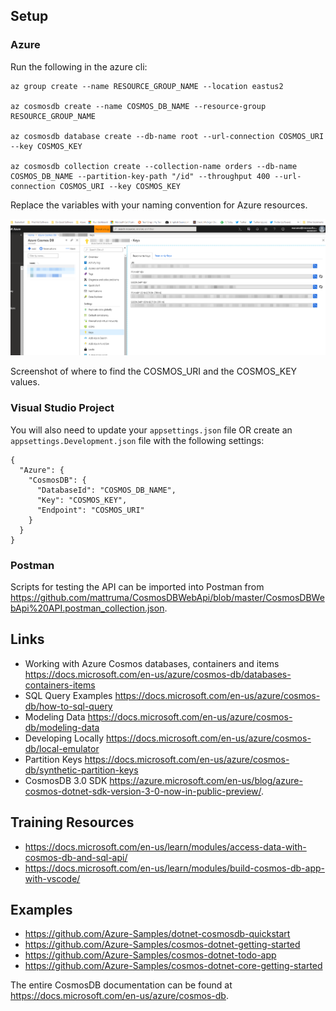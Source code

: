 ﻿## Setup

### Azure

Run the following in the azure cli:

```
az group create --name RESOURCE_GROUP_NAME --location eastus2

az cosmosdb create --name COSMOS_DB_NAME --resource-group RESOURCE_GROUP_NAME

az cosmosdb database create --db-name root --url-connection COSMOS_URI --key COSMOS_KEY

az cosmosdb collection create --collection-name orders --db-name COSMOS_DB_NAME --partition-key-path "/id" --throughput 400 --url-connection COSMOS_URI --key COSMOS_KEY
```
Replace the variables with your naming convention for Azure resources.

![alt text](2018-12-12_11-23-48.png)

Screenshot of where to find the COSMOS_URI and the COSMOS_KEY values.

### Visual Studio Project

You will also need to update your `appsettings.json` file OR create an `appsettings.Development.json` file with the following settings:

```
{  
  "Azure": {
    "CosmosDB": {
      "DatabaseId": "COSMOS_DB_NAME",
      "Key": "COSMOS_KEY",
      "Endpoint": "COSMOS_URI"
    }
  }
}
```

### Postman

Scripts for testing the API can be imported into Postman from https://github.com/mattruma/CosmosDBWebApi/blob/master/CosmosDBWebApi%20API.postman_collection.json.

## Links

- Working with Azure Cosmos databases, containers and items https://docs.microsoft.com/en-us/azure/cosmos-db/databases-containers-items
- SQL Query Examples https://docs.microsoft.com/en-us/azure/cosmos-db/how-to-sql-query
- Modeling Data https://docs.microsoft.com/en-us/azure/cosmos-db/modeling-data
- Developing Locally https://docs.microsoft.com/en-us/azure/cosmos-db/local-emulator
- Partition Keys https://docs.microsoft.com/en-us/azure/cosmos-db/synthetic-partition-keys
- CosmosDB 3.0 SDK https://azure.microsoft.com/en-us/blog/azure-cosmos-dotnet-sdk-version-3-0-now-in-public-preview/.

## Training Resources

- https://docs.microsoft.com/en-us/learn/modules/access-data-with-cosmos-db-and-sql-api/
- https://docs.microsoft.com/en-us/learn/modules/build-cosmos-db-app-with-vscode/

## Examples 

- https://github.com/Azure-Samples/dotnet-cosmosdb-quickstart
- https://github.com/Azure-Samples/cosmos-dotnet-getting-started
- https://github.com/Azure-Samples/cosmos-dotnet-todo-app
- https://github.com/Azure-Samples/cosmos-dotnet-core-getting-started

The entire CosmosDB documentation can be found at https://docs.microsoft.com/en-us/azure/cosmos-db.
